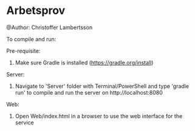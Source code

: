 # Arbetsprov
@Author: Christoffer Lambertsson

To compile and run:

Pre-requisite:
1. Make sure Gradle is installed (https://gradle.org/install)

Server:
1. Navigate to 'Server' folder with Terminal/PowerShell and type 'gradle run' to
compile and run the server on http://localhost:8080

Web:
1. Open Web/index.html in a browser to use the web interface for the service
